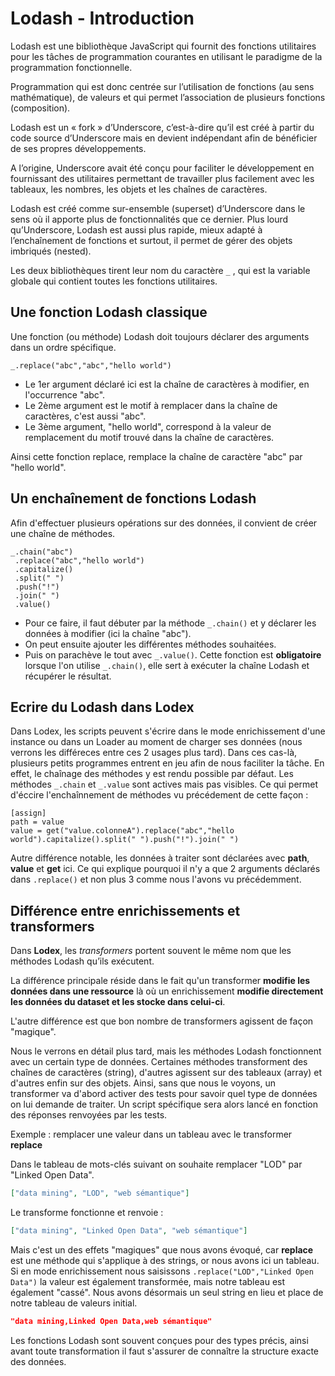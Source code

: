 # Lodash - Introduction

Lodash est une bibliothèque JavaScript qui fournit des fonctions utilitaires pour les tâches de programmation courantes en utilisant le paradigme de la programmation fonctionnelle.

Programmation qui est donc centrée sur l’utilisation de fonctions (au sens mathématique), de valeurs et qui permet l’association de plusieurs fonctions (composition).

Lodash est un « fork » d’Underscore, c’est-à-dire qu’il est créé à partir du code source d’Underscore mais en devient indépendant afin de bénéficier de ses propres développements. 

A l’origine, Underscore avait été conçu pour faciliter le développement en fournissant des utilitaires permettant de travailler plus facilement avec les tableaux, les nombres, les objets et les chaînes de caractères.

Lodash est créé comme sur-ensemble (superset) d’Underscore dans le sens où il apporte plus de fonctionnalités que ce dernier. Plus lourd qu’Underscore, Lodash est aussi plus rapide, mieux adapté à l’enchaînement de fonctions et surtout, il permet de gérer des objets imbriqués (nested).

Les deux bibliothèques tirent leur nom du caractère ```_``` , qui est la variable globale qui contient toutes les fonctions utilitaires.

## Une fonction Lodash classique

Une fonction (ou méthode) Lodash doit toujours déclarer des arguments dans un ordre spécifique.

```
_.replace("abc","abc","hello world")
```
* Le 1er argument déclaré ici est la chaîne de caractères à modifier, en l'occurrence "abc".
* Le 2ème argument est le motif à remplacer dans la chaîne de caractères, c'est aussi "abc".
* Le 3ème argument, "hello world", correspond à la valeur de remplacement du motif trouvé dans la chaîne de caractères.

Ainsi cette fonction replace, remplace la chaîne de caractère "abc" par "hello world".

## Un enchaînement de fonctions Lodash

Afin d'effectuer plusieurs opérations sur des données, il convient de créer une chaîne de méthodes.

```
_.chain("abc")
 .replace("abc","hello world")
 .capitalize()
 .split(" ")
 .push("!")
 .join(" ")
 .value()
```

* Pour ce faire, il faut débuter par la méthode ```_.chain()``` et y déclarer les données à modifier (ici la chaîne "abc").
* On peut ensuite ajouter les différentes méthodes souhaitées.
* Puis on parachève le tout avec ```_.value()```. Cette fonction est **obligatoire** lorsque l'on utilise ```_.chain()```, elle sert à exécuter la chaîne Lodash et récupérer le résultat.

## Ecrire du Lodash dans Lodex

Dans Lodex, les scripts peuvent s'écrire dans le mode enrichissement d'une instance ou dans un Loader au moment de charger ses données (nous verrons les différeces entre ces 2 usages plus tard).
Dans ces cas-là, plusieurs petits programmes entrent en jeu afin de nous faciliter la tâche.
En effet, le chaînage des méthodes y est rendu possible par défaut. Les méthodes ```_.chain``` et ```_.value``` sont actives mais pas visibles. Ce qui permet d'éccire l'enchaînnement de méthodes vu précédement de cette façon :
```
[assign]
path = value
value = get("value.colonneA").replace("abc","hello world").capitalize().split(" ").push("!").join(" ")
```
Autre différence notable, les données à traiter sont déclarées avec **path**, **value** et **get** ici.
Ce qui explique pourquoi il n'y a que 2 arguments déclarés dans ```.replace()``` et non plus 3 comme nous l'avons vu précédemment.

## Différence entre enrichissements et transformers

Dans **Lodex**, les *transformers* portent souvent le même nom que les méthodes Lodash qu’ils exécutent.

La différence principale réside dans le fait qu'un transformer **modifie les données dans une ressource** là où un enrichissement **modifie directement les données du dataset et les stocke dans celui-ci**. 

L'autre différence est que bon nombre de transformers agissent de façon "magique". 

Nous le verrons en détail plus tard, mais les méthodes Lodash fonctionnent avec un certain type de données. Certaines méthodes transforment des chaînes de caractères (string), d'autres agissent sur des tableaux (array) et d'autres enfin sur des objets. Ainsi, sans que nous le voyons, un transformer va d'abord activer des tests pour savoir quel type de données on lui demande de traiter. Un script spécifique sera alors lancé en fonction des réponses renvoyées par les tests.

Exemple : remplacer une valeur dans un tableau avec le transformer **replace**

Dans le tableau de mots-clés suivant on souhaite remplacer "LOD" par "Linked Open Data".

```json
["data mining", "LOD", "web sémantique"]
```

Le transforme fonctionne et renvoie : 

```json
["data mining", "Linked Open Data", "web sémantique"]
```

Mais c'est un des effets "magiques" que nous avons évoqué, car **replace** est une méthode qui s'applique à des strings, or nous avons ici un tableau.
Si en mode enrichissement nous saisissons ```.replace("LOD","Linked Open Data")``` la valeur est également transformée, mais notre tableau est également "cassé". Nous avons désormais un seul string en lieu et place de notre tableau de valeurs initial.

```json
"data mining,Linked Open Data,web sémantique"
```

Les fonctions Lodash sont souvent conçues pour des types précis, ainsi avant toute transformation il faut s'assurer de connaître la structure exacte des données.
